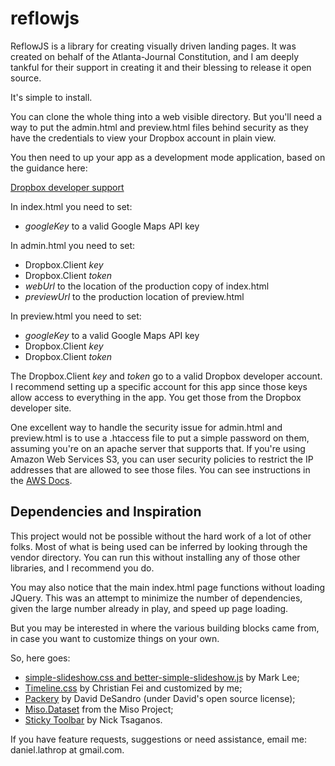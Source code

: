 reflowjs
========

ReflowJS is a library for creating visually driven landing pages. It was created on behalf of the Atlanta-Journal Constitution, and I am deeply tankful for their support in creating it and their blessing to release it open source.

It's simple to install.

You can clone the whole thing into a web visible directory. But you'll need a way to put the admin.html and preview.html files behind security as they have the credentials to view your Dropbox account in plain view.

You then need to up your app as a development mode application, based on the guidance here:

[Dropbox developer support](https://www.dropbox.com/developers/support)

In index.html you need to set:

 * _googleKey_ to a valid Google Maps API key


In admin.html you need to set:
 * Dropbox.Client _key_
 * Dropbox.Client _token_
 * _webUrl_ to the location of the production copy of index.html
 * _previewUrl_ to the production location of preview.html


In preview.html you need to set:
* _googleKey_ to a valid Google Maps API key
* Dropbox.Client _key_
* Dropbox.Client _token_

The Dropbox.Client _key_ and _token_ go to a valid Dropbox developer account.
I recommend setting up a specific account for this app since those keys allow access to everything in the app. You get those from the Dropbox developer site.

One excellent way to handle the security issue for admin.html and preview.html is to use a .htaccess file to put a simple password on them, assuming you're on an apache server that supports that. If you're using Amazon Web Services S3, you can user security policies to restrict the IP addresses that are allowed to see those files.  You can see instructions in the [AWS Docs](http://docs.aws.amazon.com/AmazonS3/latest/dev/WebsiteAccessPermissionsReqd.html).


Dependencies and Inspiration
--
This project would not be possible without the hard work of a lot of other folks.
Most of what is being used can be inferred by looking through the vendor directory. You can run this without installing any of those other libraries, and I recommend you do.

You may also notice that the main index.html page functions without loading JQuery. This was an attempt to minimize the number of dependencies, given the large number already in play, and speed up page loading.

But you may be interested in where the various building blocks came from, in case you want to customize things on your own.


So, here goes:
 * [simple-slideshow.css and better-simple-slideshow.js](https://github.com/leemark/better-simple-slideshow) by Mark Lee;
 * [Timeline.css](https://github.com/christian-fei/Timeline.css) by Christian Fei and customized by me;
  * [Packery](http://packery.metafizzy.co) by David DeSandro (under David's open source license);
  * [Miso.Dataset](http://misoproject.com/dataset/) from the Miso Project;
  * [Sticky Toolbar](http://www.backslash.gr/content/blog/webdevelopment/6-navigation-menu-that-stays-on-top-with-jquery) by Nick Tsaganos.

If you have feature requests, suggestions or need assistance, email me: daniel.lathrop at gmail.com.
